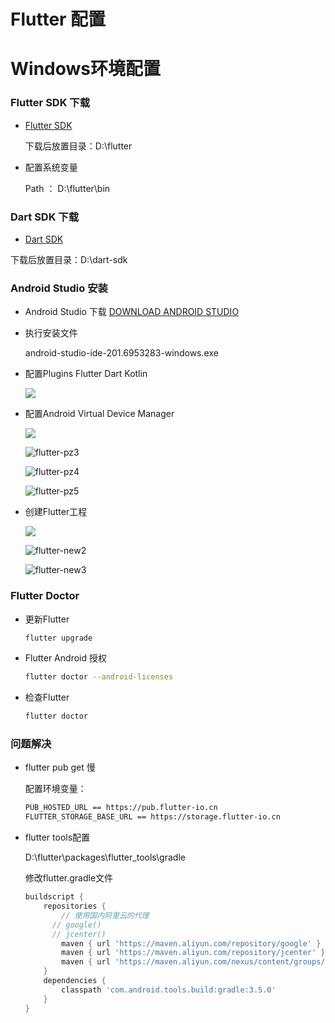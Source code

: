 # Flutter 配置

# Windows环境配置

### Flutter SDK 下载

- [Flutter SDK](https://flutter.dev/docs/get-started/install/windows) 

  下载后放置目录：D:\flutter

- 配置系统变量

  Path ： D:\flutter\bin

### Dart SDK 下载

- [Dart SDK](https://dart.dev/tools/sdk/archive)

 下载后放置目录：D:\dart-sdk

### Android Studio 安装
- Android Studio 下载 [DOWNLOAD ANDROID STUDIO ](https://developer.android.com/studio)

- 执行安装文件

  android-studio-ide-201.6953283-windows.exe

- 配置Plugins Flutter Dart  Kotlin

  ![](img\flutter-pz1.png)

- 配置Android Virtual Device Manager

  ![](img\flutter-pz2.png)

  ![flutter-pz3](img\flutter-pz3.png)

  ![flutter-pz4](img\flutter-pz4.png)

  ![flutter-pz5](img\flutter-pz5.png)

- 创建Flutter工程

  ![](img\flutter-new1.png)

  ![flutter-new2](img\flutter-new2.png)

  ![flutter-new3](img\flutter-new3.png)

### Flutter Doctor

- 更新Flutter

  ```bash
  flutter upgrade
  ```

- Flutter Android 授权

  ```bash
  flutter doctor --android-licenses
  ```

- 检查Flutter

  ```bash
  flutter doctor
  ```

### 问题解决

- flutter pub get 慢

  配置环境变量：

  ```bash
  PUB_HOSTED_URL == https://pub.flutter-io.cn
  FLUTTER_STORAGE_BASE_URL == https://storage.flutter-io.cn
  ```

  

- flutter tools配置

  D:\flutter\packages\flutter_tools\gradle

  修改flutter.gradle文件

  ```groovy
  buildscript {
      repositories {
          // 使用国内阿里云的代理
  		// google()
  		// jcenter()
          maven { url 'https://maven.aliyun.com/repository/google' }
          maven { url 'https://maven.aliyun.com/repository/jcenter' }
          maven { url 'https://maven.aliyun.com/nexus/content/groups/public' }
      }
      dependencies {
          classpath 'com.android.tools.build:gradle:3.5.0'
      }
  }
  
  ```

  





